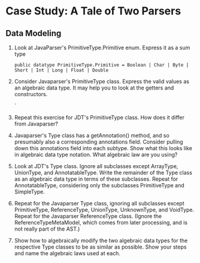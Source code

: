 # Case Study: A Tale of Two Parsers

## Data Modeling

1. Look at JavaParser's PrimitiveType.Primitive enum. Express it as a sum type

    `public datatype PrimitiveType.Primitive = Boolean | Char | Byte | Short | Int | Long | Float | Double `

2. Consider Javaparser's PrimitiveType class. Express the valid values as an algebraic data type. It may help you to look at the getters and constructors.

    `

3. Repeat this exercise for JDT's PrimitiveType class. How does it differ from Javaparser?
4. Javaparser's Type class has a getAnnotation() method, and so presumably also a corresponding annotations field. Consider pulling down this annotations field into each subtype. Show what this looks like in algebraic data type notation. What algebraic law are you using?
5. Look at JDT's Type class. Ignore all subclasses except ArrayType, UnionType, and AnnotatableType. Write the remainder of the Type class as an algebraic data type in terms of these subclasses. Repeat for AnnotatableType, considering only the subclasses PrimitiveType and SimpleType.
6. Repeat for the Javaparser Type class, ignoring all subclasses except PrimitiveType, ReferenceType, UnionType, UnknownType, and VoidType. Repeat for the Javaparser ReferenceType class. (Ignore the ReferenceTypeMetaModel, which comes from later processing, and is not really part of the AST.)
7. Show how to algebraically modify the two algebraic data types for the respective Type classes to be as similar as possible. Show your steps and name the algebraic laws used at each.
